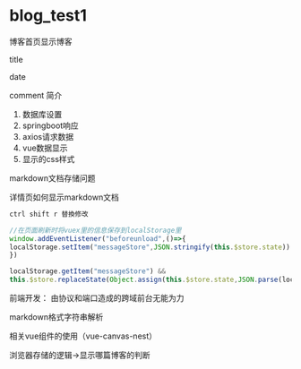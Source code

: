 # blog_test1

博客首页显示博客

title

date

comment 简介



1. 数据库设置
2. springboot响应
3. axios请求数据
4. vue数据显示
5. 显示的css样式



markdown文档存储问题

详情页如何显示markdown文档



```javascript
ctrl shift r 替換修改

//在页面刷新时将vuex里的信息保存到localStorage里
window.addEventListener("beforeunload",()=>{
localStorage.setItem("messageStore",JSON.stringify(this.$store.state))
})

localStorage.getItem("messageStore") &&
this.$store.replaceState(Object.assign(this.$store.state,JSON.parse(localStorage.getItem("messageStore"))));
```



前端开发： 由协议和端口造成的跨域前台无能为力

markdown格式字符串解析

相关vue组件的使用（vue-canvas-nest）

浏览器存储的逻辑->显示哪篇博客的判断

